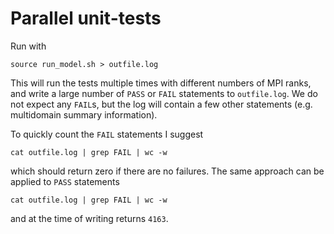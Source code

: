 # Parallel unit-tests

Run with

    source run_model.sh > outfile.log

This will run the tests multiple times with different numbers of MPI ranks, and write a large number of `PASS` or `FAIL` statements to `outfile.log`. We do not expect any `FAIL`s, but the log will contain a few other statements (e.g. multidomain summary information). 

To quickly count the `FAIL` statements I suggest

    cat outfile.log | grep FAIL | wc -w

which should return zero if there are no failures. The same approach can be applied to `PASS` statements

    cat outfile.log | grep FAIL | wc -w

and at the time of writing returns `4163`.
